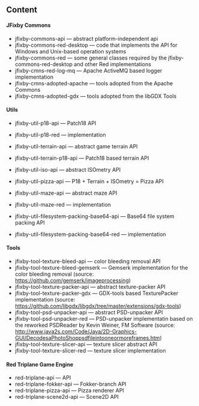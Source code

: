 ## Content

#### JFixby Commons
- jfixby-commons-api — 
 abstract platform-independent api
- jfixby-commons-red-desktop —
 code that implements the API for Windows and Unix-based operation systems
- jfixby-commons-red —
 some general classes required by the jfixby-commons-red-desktop and other Red implementations
- jfixby-cmns-red-log-mq — Apache ActiveMQ based logger implementation
- jfixby-cmns-adopted-apache — tools adopted from the Apache Commons
- jfixby-cmns-adopted-gdx — tools adopted from the libGDX Tools

#### Utils
- jfixby-util-p18-api — Patch18 API
- jfixby-util-p18-red — implementation

- jfixby-util-terrain-api — abstract game terrain API
- jfixby-util-terrain-p18-api — Patch18 based terrain API
- jfixby-util-iso-api — abstract ISOmetry API
- jfixby-util-pizza-api — P18 + Terrain + ISOmetry = Pizza API 
 
- jfixby-util-maze-api — abstract maze API
- jfixby-util-maze-red — implementation
 
- jfixby-util-filesystem-packing-base64-api — Base64 file system packing API
- jfixby-util-filesystem-packing-base64-red — implementation

#### Tools

- jfixby-tool-texture-bleed-api — color bleeding removal API
- jfixby-tool-texture-bleed-gemserk — Gemserk implementation for the color bleeding removal (source: https://github.com/gemserk/imageprocessing)
- jfixby-tool-texture-packer-api — abstract texture-packer API
- jfixby-tool-texture-packer-gdx — GDX-tools based TexturePacker implementation (source: https://github.com/libgdx/libgdx/tree/master/extensions/gdx-tools)
- jfixby-tool-psd-unpacker-api — abstract PSD-unpacker API
- jfixby-tool-psd-unpacker-red — PSD-unpacker implementatin based on the reworked PSDReader by Kevin Weiner, FM Software (source: http://www.java2s.com/Code/Java/2D-Graphics-GUI/DecodesaPhotoShoppsdfileintooneormoreframes.htm)
- jfixby-tool-texture-slicer-api — texture slicer abstract API
- jfixby-tool-texture-slicer-red — texture slicer implementation

#### Red Triplane Game Engine
- red-triplane-api — API
- red-triplane-fokker-api — Fokker-branch API
- red-triplane-pizza-api — Pizza renderer API 
- red-triplane-scene2d-api — Scene2D API

